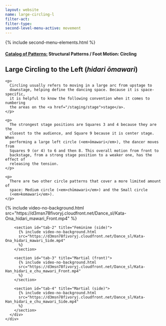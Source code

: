 ```yaml
---
layout: website
name: large-circling-l
filter-act:
filter-type:
second-level-menu-active: movement
---
```


{% include second-menu-elements.html %}

<main class="page-content">
  <div class="text-container">
    <h4>
      <a href="/movement/">Catalog of Patterns:</a> Structural Patterns / Foot
      Motion: Circling
    </h4>
    <h2>Large Circling to the Left (<em>hidari ōmawari</em>)</h2>

    <p>
      Circling usually refers to moving in a large arc from upstage to
      downstage, helping define the dancing space. Because it is space-specific,
      it is helpful to know the following convention when it comes to numbering
      the areas on the <a href="/staging/stage">stage</a>.
    </p>

    <p>
      The strongest stage positions are Squares 3 and 4 because they are the
      closest to the audience, and Square 9 because it is center stage. When
      performing a large left circle (<em>ōmawari</em>), the dancer moves from
      Squares 9 (or 4) to 6 and then 8. This overall motion from front to
      backstage, from a strong stage position to a weaker one, has the effect of
      releasing the tension.
    </p>

    <p>
      There are two other circle patterns that cover a more limited amount of
      space: Medium circle (<em>chūmawari</em>) and the Small circle
      (<em>komawari</em>).
    </p>
  </div>

  <div class="tabs-container">
    <div class="tabs-container__links">
      <div class="wrapper">
        <div id="tabs"></div>
      </div>
    </div>
    <div class="tabs-container__content">
      <div class="wrapper">
        <section id="tab-1" title="Feminine (front)">
          {% include video-no-background.html
          src="https://d3msn78fivoryj.cloudfront.net/Dance_sl/Kata-Ona_hidari_mawari_Front.mp4"
          %}
        </section>

        <section id="tab-2" title="Feminine (side)">
          {% include video-no-background.html
          src="https://d3msn78fivoryj.cloudfront.net/Dance_sl/Kata-Ona_hidari_mawari_Side.mp4"
          %}
        </section>

        <section id="tab-3" title="Martial (front)">
          {% include video-no-background.html
          src="https://d3msn78fivoryj.cloudfront.net/Dance_sl/Kata-Han_hidari_e_chu_mawari_Front.mp4"
          %}
        </section>

        <section id="tab-4" title="Martial (side)">
          {% include video-no-background.html
          src="https://d3msn78fivoryj.cloudfront.net/Dance_sl/Kata-Han_hidari_e_chu_mawari_Side.mp4"
          %}
        </section>
      </div>
    </div>
  </div>
</main>
